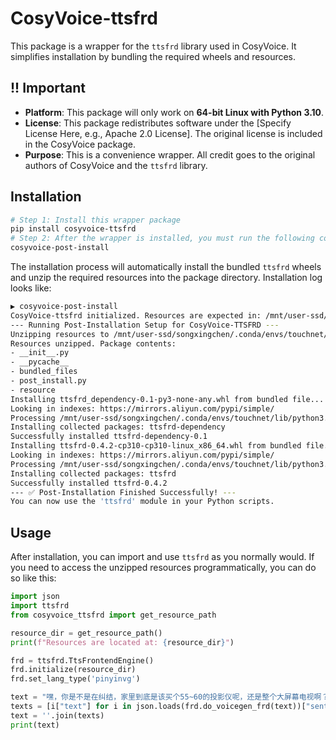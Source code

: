 # CosyVoice-ttsfrd

This package is a wrapper for the `ttsfrd` library used in CosyVoice. It simplifies installation by bundling the required wheels and resources.

## !! Important

- **Platform**: This package will only work on **64-bit Linux with Python 3.10**.
- **License**: This package redistributes software under the [Specify License Here, e.g., Apache 2.0 License]. The original license is included in the CosyVoice package.
- **Purpose**: This is a convenience wrapper. All credit goes to the original authors of CosyVoice and the `ttsfrd` library.

## Installation

```bash
# Step 1: Install this wrapper package
pip install cosyvoice-ttsfrd
# Step 2: After the wrapper is installed, you must run the following command in your terminal. This will install the actual `ttsfrd` libraries and unzip the required resources.
cosyvoice-post-install
```

The installation process will automatically install the bundled `ttsfrd` wheels and unzip the required resources into the package directory. Installation log looks like:

```bash
▶ cosyvoice-post-install
CosyVoice-ttsfrd initialized. Resources are expected in: /mnt/user-ssd/songxingchen/.conda/envs/touchnet/lib/python3.10/site-packages/cosyvoice_ttsfrd/resource
--- Running Post-Installation Setup for CosyVoice-TTSFRD ---
Unzipping resources to /mnt/user-ssd/songxingchen/.conda/envs/touchnet/lib/python3.10/site-packages/cosyvoice_ttsfrd...
Resources unzipped. Package contents:
- __init__.py
- __pycache__
- bundled_files
- post_install.py
- resource
Installing ttsfrd_dependency-0.1-py3-none-any.whl from bundled file...
Looking in indexes: https://mirrors.aliyun.com/pypi/simple/
Processing /mnt/user-ssd/songxingchen/.conda/envs/touchnet/lib/python3.10/site-packages/cosyvoice_ttsfrd/bundled_files/ttsfrd_dependency-0.1-py3-none-any.whl
Installing collected packages: ttsfrd-dependency
Successfully installed ttsfrd-dependency-0.1
Installing ttsfrd-0.4.2-cp310-cp310-linux_x86_64.whl from bundled file...
Looking in indexes: https://mirrors.aliyun.com/pypi/simple/
Processing /mnt/user-ssd/songxingchen/.conda/envs/touchnet/lib/python3.10/site-packages/cosyvoice_ttsfrd/bundled_files/ttsfrd-0.4.2-cp310-cp310-linux_x86_64.whl
Installing collected packages: ttsfrd
Successfully installed ttsfrd-0.4.2
--- ✅ Post-Installation Finished Successfully! ---
You can now use the 'ttsfrd' module in your Python scripts.
```

## Usage

After installation, you can import and use `ttsfrd` as you normally would. If you need to access the unzipped resources programmatically, you can do so like this:

```py
import json
import ttsfrd
from cosyvoice_ttsfrd import get_resource_path

resource_dir = get_resource_path()
print(f"Resources are located at: {resource_dir}")

frd = ttsfrd.TtsFrontendEngine()
frd.initialize(resource_dir)
frd.set_lang_type('pinyinvg')

text = "嘿，你是不是在纠结，家里到底是该买个55~60的投影仪呢，还是整个大屏幕电视啊？这俩玩意儿确实各有各的好，选哪个主要就看你的钱袋子、平时都用它干啥、对画质要求高不高，还有家里地方够不够大。"
texts = [i["text"] for i in json.loads(frd.do_voicegen_frd(text))["sentences"]]
text = ''.join(texts)
print(text)
```
